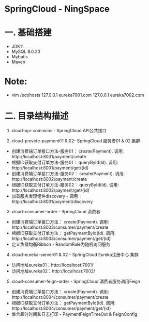 SpringCloud - NingSpace
==============================

# 一. 基础搭建
- JDK11
- MySQL 8.0.23
- Mybatis
- Maven

# Note:
- vim /ect/hosts
127.0.0.1 eureka7001.com
127.0.0.1 eureka7002.com

# 二. 目录结构描述
1. cloud-api-commons - SpringCloud API公共接口

2. cloud-provide-payment01 & 02- SpringCloud 服务者01 & 02 集群
* 创建消费端订单接口方法-服务01： create(Payment). 调用: http://localhost:8001/payment/create
* 根据ID获取支付订单方法-服务01： queryById(Id). 调用: http://localhost:8001/payment/get/{id}
* 创建消费端订单接口方法-服务02： create(Payment). 调用: http://localhost:8002/payment/create
* 根据ID获取支付订单方法-服务02： queryById(Id). 调用: http://localhost:8002/payment/get/{id}
* 加载服务发现组件discovery - 调用：http://localhost:8001/payment/discovery

3. cloud-consumer-order - SpringCloud 消费者 
* 创建消费端订单接口方法： create(Payment). 调用: http://localhost:8003/consumer/payment/create
* 根据ID获取支付订单方法： getPaymentById(Id). 调用: http://localhost:8003/consumer/payment/get/{id}
* 定义负载均衡Ribbon - RandomRule为随机访问服务

4. cloud-eureka-server01 & 02 - SpringCloud Eureka注册中心 集群
* 访问地址eureka01：http://localhost:7001/
* 访问地址eureka02：http://localhost:7002/

5. cloud-consumer-feign-order - SpringCloud 消费者服务调用Feign
* 创建消费端订单接口方法： create(Payment). 调用: http://localhost:8004/consumer/payment/create
* 根据ID获取支付订单方法： getPaymentById(Id). 调用: http://localhost:8004/consumer/payment/get/{id}
* 集合超时时间和日志打印 - PaymentFeignTimeOut & FeignConfig





